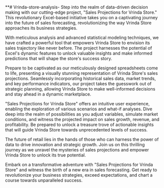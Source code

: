 **# Vrinda-store-analysis-
Step into the realm of data-driven decision making with our cutting-edge project, "Sales Projections for Vrinda Store." This revolutionary Excel-based initiative takes you on a captivating journey into the future of sales forecasting, revolutionizing the way Vrinda Store approaches its business strategies.

With meticulous analysis and advanced statistical modeling techniques, we have crafted a powerful tool that empowers Vrinda Store to envision its sales trajectory like never before. The project harnesses the potential of Excel's dynamic features to unlock valuable insights and make informed predictions that will shape the store's success story.

Prepare to be captivated as our meticulously designed spreadsheets come to life, presenting a visually stunning representation of Vrinda Store's sales projections. Seamlessly incorporating historical sales data, market trends, and key performance indicators, our project takes the guesswork out of strategic planning, allowing Vrinda Store to make well-informed decisions and stay ahead in a dynamic marketplace.

"Sales Projections for Vrinda Store" offers an intuitive user experience, enabling the exploration of various scenarios and what-if analyses. Dive deep into the realm of possibilities as you adjust variables, simulate market conditions, and witness the projected impact on sales growth, revenue, and profitability. Be prepared to unlock a treasure trove of actionable insights that will guide Vrinda Store towards unprecedented levels of success.

The future of retail lies in the hands of those who can harness the power of data to drive innovation and strategic growth. Join us on this thrilling journey as we unravel the mysteries of sales projections and empower Vrinda Store to unlock its true potential.

Embark on a transformative adventure with "Sales Projections for Vrinda Store" and witness the birth of a new era in sales forecasting. Get ready to revolutionize your business strategies, exceed expectations, and chart a course towards unparalleled success.

